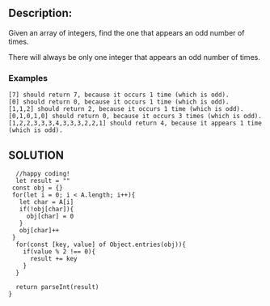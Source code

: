 ## Description:
Given an array of integers, find the one that appears an odd number of times.

There will always be only one integer that appears an odd number of times.

### Examples
```
[7] should return 7, because it occurs 1 time (which is odd).
[0] should return 0, because it occurs 1 time (which is odd).
[1,1,2] should return 2, because it occurs 1 time (which is odd).
[0,1,0,1,0] should return 0, because it occurs 3 times (which is odd).
[1,2,2,3,3,3,4,3,3,3,2,2,1] should return 4, because it appears 1 time (which is odd).
```

## SOLUTION
```function findOdd(A) {
  //happy coding!
  let result = ""
 const obj = {}
 for(let i = 0; i < A.length; i++){
   let char = A[i]
   if(!obj[char]){
     obj[char] = 0
   }
   obj[char]++
 }
  for(const [key, value] of Object.entries(obj)){
    if(value % 2 !== 0){
      result += key
    }
  }
  
  return parseInt(result)
}
```
